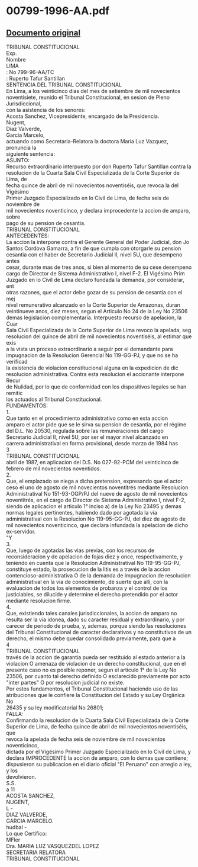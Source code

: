 
00799-1996-AA.pdf
=================
  
[Documento original](https://tc.gob.pe/jurisprudencia/1997/00799-1996-AA.pdf)  
---  
TRIBUNAL CONSTITUCIONAL  
Exp.  
Nombre  
LIMA  
: No 799-96-AA/TC  
: Ruperto Tafur Santillan  
SENTENCIA DEL TRIBUNAL CONSTITUCIONAL  
En Lima, a los veinticinco dias del mes de setiembre de mil novecientos  
noventisiete, reunido el Tribunal Constitucional, en sesion de Pleno Jurisdiccional,  
con la asistencia de los senores:  
Acosta Sanchez, Vicepresidente, encargado de la Presidencia.  
Nugent,  
Diaz Valverde,  
Garcia Marcelo,  
actuando como Secretarla-Relatora la doctora Maria Luz Vazquez, pronuncia la  
siguiente sentencia:  
ASUNTO:  
Recurso extraordinario interpuesto por don Ruperto Tafur Santillan contra la  
resolucion de la Cuarta Sala Civil Especializada de la Corte Superior de Lima, de  
fecha quince de abril de mil novecientos noventiséis, que revoca la del Vigésimo  
Primer Juzgado Especializado en lo Civil de Lima, de fecha seis de noviembre de  
mil novecientos noventicinco, y declara improcedente la accion de amparo, sobre  
pago de su pension de cesantia.  
TRIBUNAL CONSTITUCIONAL  
ANTECEDENTES:  
La accion la interpone contra el Gerente General del Poder Judicial, don Jo  
Santos Cordova Gamarra, a fin de que cumpla con otorgarle su pension  
cesantia con el haber de Secretario Judicial II, nivel 5U, que desempeno antes  
cesar, durante mas de tres anos, si bien al momento de su cese desempeno  
cargo de Director de Sistema Administrativo I, nivel F-2. El Vigésimo Prim  
Juzgado en lo Civil de Lima declaro fundada la demanda, por considerar, ent  
otras razones, que el actor debe gozar de su pension de cesantia con el mej  
nivel remunerativo alcanzado en la Corte Superior de Amazonas, duran  
veintinueve anos, diez meses, segun el Articulo No 24 de la Ley No 23506  
demas legislacion complementaria. Interpuesto recurso de apelacion, la Cuar  
Sala Civil Especializada de la Corte Superior de Lima revoco la apelada, seg  
resolucion del quince de abril de mil novecientos noventiséis, al estimar que exis  
a la vista un proceso extraordinario a seguir por el demandante para  
impugnacion de la Resolucion Gerencial No 119-GG-PJ, y que no se ha verificad  
la existencia de violacion constitucional alguna en la expedicion de dic  
resolucion administrativa. Contra esta resolucion el accionante interpone Recur  
de Nulidad, por lo que de conformidad con los dispositivos legales se han remitic  
los actuados al Tribunal Constitucional.  
FUNDAMENTOS:  
1.  
Que tanto en el procedimiento administrativo como en esta accion  
amparo el actor pide que se le sirva su pension de cesantia, por el régime  
del D.L. No 20530, regulada sobre las remuneraciones del cargo  
Secretario Judicial II, nivel 5U, por ser el mayor nivel alcanzado en  
carrera administratival en forma provisional, desde marzo de 1984 has  
3  
TRIBUNAL CONSTITUCIONAL  
abril de 1987, en aplicacion del D.S. No 027-92-PCM del veinticinco de  
febrero de mil novecientos noventidos.  
2.  
Que, el emplazado se niega a dicha pretension, expresando que el actor  
ceso el uno de agosto de mil novecientos noventitrés mediante Resolucion  
Administratival No 151-93-OGP/PJ del nueve de agosto de mil novecientos  
noventitrés, en el cargo de Director de Sistema Administrativo I, nivel F-2,  
siendo de aplicacion el articulo 1° inciso a) de la Ley No 23495 y demas  
normas legales pertinentes, habiendo dado por agotada la via  
administratival con la Resolucion No 119-95-GG-PJ, del diez de agosto de  
mil novecientos noventicinco, que declara infundada la apelacion de dicho  
ex-servidor.  
"Y  
3.  
Que, luego de agotadas las vias previas, con los recursos de  
reconsideracion y de apelacion de fojas diez y once, respectivamente, y  
teniendo en cuenta que la Resolucion Administratival No 119-95-GG-PJ,  
constituye estado, la prosecucion de la litis es a través de la accion  
contencioso-administrativa O de la demanda de impugnacion de resolucion  
administratival en la via de conocimiento, de suerte que alli, con la  
evaluacion de todos los elementos de probanza y el control de los  
justiciables, se dilucide y determine el derecho pretendido por el actor  
mediante resolucion firme.  
4.  
Que, existiendo tales canales jurisdiccionales, la accion de amparo no  
resulta ser la via idonea, dado su caracter residual y extraordinario, y por  
carecer de periodo de prueba, y, ademas, porque siendo las resoluciones  
del Tribunal Constitucional de caracter declarativos y no constitutivos de un  
derecho, el mismo debe quedar consolidado previamente, para que a  
4  
TRIBUNAL CONSTITUCIONAL  
través de la accion de garantia pueda ser restituido al estado anterior a la  
violacion O amenaza de violacion de un derecho constitucional, que en el  
presente caso no es posible reponer, segun el articulo 1° de la Ley No  
23506, por cuanto tal derecho definido O esclarecido previamente por acto  
"inter partes" O por resolucion judicial no existe.  
Por estos fundamentos, el Tribunal Constitucional haciendo uso de las  
atribuciones que le confiere la Constitucion del Estado y su Ley Orgânica No  
26435 y su ley modificatorial No 26801;  
FALLA:  
Confirmando la resolucion de la Cuarta Sala Civil Especializada de la Corte  
Superior de Lima, de fecha quince de abril de mil novecientos noventiséis, que  
revoca la apelada de fecha seis de noviembre de mil novecientos noventicinco,  
dictada por el Vigésimo Primer Juzgado Especializado en lo Civil de Lima, y  
declara IMPROCEDENTE la accion de amparo, con lo demas que contiene;  
dispusieron su publicacion en el diario oficial "El Peruano" con arreglo a ley, y los  
devolvieron.  
S.S.  
a 11  
ACOSTA SANCHEZ,  
NUGENT,  
L -  
DIAZ VALVERDE,  
GARCIA MARCELO.  
hudbal -  
Lo que Certifico:  
MFler  
Dra. MARIA LUZ VASQUEZDEL LOPEZ  
SECRETARIA RELATORA  
TRIBUNAL CONSTITUCIONAL